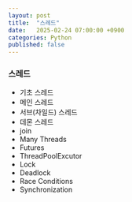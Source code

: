 ```yaml
---
layout: post
title:  "스레드"
date:   2025-02-24 07:00:00 +0900
categories: Python
published: false
---
```


### 스레드
- 기초 스레드
- 메인 스레드
- 서브(차일드) 스레드
- 데몬 스레드
- join
- Many Threads
- Futures
- ThreadPoolExcutor
- Lock
- Deadlock
- Race Conditions
- Synchronization